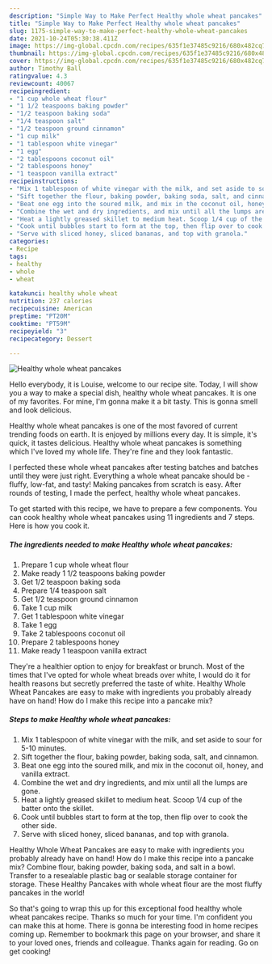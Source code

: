 ```yaml
---
description: "Simple Way to Make Perfect Healthy whole wheat pancakes"
title: "Simple Way to Make Perfect Healthy whole wheat pancakes"
slug: 1175-simple-way-to-make-perfect-healthy-whole-wheat-pancakes
date: 2021-10-24T05:30:38.411Z
image: https://img-global.cpcdn.com/recipes/635f1e37485c9216/680x482cq70/healthy-whole-wheat-pancakes-recipe-main-photo.jpg
thumbnail: https://img-global.cpcdn.com/recipes/635f1e37485c9216/680x482cq70/healthy-whole-wheat-pancakes-recipe-main-photo.jpg
cover: https://img-global.cpcdn.com/recipes/635f1e37485c9216/680x482cq70/healthy-whole-wheat-pancakes-recipe-main-photo.jpg
author: Timothy Ball
ratingvalue: 4.3
reviewcount: 40067
recipeingredient:
- "1 cup whole wheat flour"
- "1 1/2 teaspoons baking powder"
- "1/2 teaspoon baking soda"
- "1/4 teaspoon salt"
- "1/2 teaspoon ground cinnamon"
- "1 cup milk"
- "1 tablespoon white vinegar"
- "1 egg"
- "2 tablespoons coconut oil"
- "2 tablespoons honey"
- "1 teaspoon vanilla extract"
recipeinstructions:
- "Mix 1 tablespoon of white vinegar with the milk, and set aside to sour for 5-10 minutes."
- "Sift together the flour, baking powder, baking soda, salt, and cinnamon."
- "Beat one egg into the soured milk, and mix in the coconut oil, honey, and vanilla extract."
- "Combine the wet and dry ingredients, and mix until all the lumps are gone."
- "Heat a lightly greased skillet to medium heat. Scoop 1/4 cup of the batter onto the skillet."
- "Cook until bubbles start to form at the top, then flip over to cook the other side."
- "Serve with sliced honey, sliced bananas, and top with granola."
categories:
- Recipe
tags:
- healthy
- whole
- wheat

katakunci: healthy whole wheat 
nutrition: 237 calories
recipecuisine: American
preptime: "PT20M"
cooktime: "PT59M"
recipeyield: "3"
recipecategory: Dessert

---
```



![Healthy whole wheat pancakes](https://img-global.cpcdn.com/recipes/635f1e37485c9216/680x482cq70/healthy-whole-wheat-pancakes-recipe-main-photo.jpg)

Hello everybody, it is Louise, welcome to our recipe site. Today, I will show you a way to make a special dish, healthy whole wheat pancakes. It is one of my favorites. For mine, I'm gonna make it a bit tasty. This is gonna smell and look delicious.

Healthy whole wheat pancakes is one of the most favored of current trending foods on earth. It is enjoyed by millions every day. It is simple, it's quick, it tastes delicious. Healthy whole wheat pancakes is something which I've loved my whole life. They're fine and they look fantastic.

I perfected these whole wheat pancakes after testing batches and batches until they were just right. Everything a whole wheat pancake should be - fluffy, low-fat, and tasty! Making pancakes from scratch is easy. After rounds of testing, I made the perfect, healthy whole wheat pancakes.


To get started with this recipe, we have to prepare a few components. You can cook healthy whole wheat pancakes using 11 ingredients and 7 steps. Here is how you cook it.

<!--inarticleads1-->

##### The ingredients needed to make Healthy whole wheat pancakes:

1. Prepare 1 cup whole wheat flour
1. Make ready 1 1/2 teaspoons baking powder
1. Get 1/2 teaspoon baking soda
1. Prepare 1/4 teaspoon salt
1. Get 1/2 teaspoon ground cinnamon
1. Take 1 cup milk
1. Get 1 tablespoon white vinegar
1. Take 1 egg
1. Take 2 tablespoons coconut oil
1. Prepare 2 tablespoons honey
1. Make ready 1 teaspoon vanilla extract


They&#39;re a healthier option to enjoy for breakfast or brunch. Most of the times that I&#39;ve opted for whole wheat breads over white, I would do it for health reasons but secretly preferred the taste of white. Healthy Whole Wheat Pancakes are easy to make with ingredients you probably already have on hand! How do I make this recipe into a pancake mix? 

<!--inarticleads2-->

##### Steps to make Healthy whole wheat pancakes:

1. Mix 1 tablespoon of white vinegar with the milk, and set aside to sour for 5-10 minutes.
1. Sift together the flour, baking powder, baking soda, salt, and cinnamon.
1. Beat one egg into the soured milk, and mix in the coconut oil, honey, and vanilla extract.
1. Combine the wet and dry ingredients, and mix until all the lumps are gone.
1. Heat a lightly greased skillet to medium heat. Scoop 1/4 cup of the batter onto the skillet.
1. Cook until bubbles start to form at the top, then flip over to cook the other side.
1. Serve with sliced honey, sliced bananas, and top with granola.


Healthy Whole Wheat Pancakes are easy to make with ingredients you probably already have on hand! How do I make this recipe into a pancake mix? Combine flour, baking powder, baking soda, and salt in a bowl. Transfer to a resealable plastic bag or sealable storage container for storage. These Healthy Pancakes with whole wheat flour are the most fluffy pancakes in the world! 

So that's going to wrap this up for this exceptional food healthy whole wheat pancakes recipe. Thanks so much for your time. I'm confident you can make this at home. There is gonna be interesting food in home recipes coming up. Remember to bookmark this page on your browser, and share it to your loved ones, friends and colleague. Thanks again for reading. Go on get cooking!
